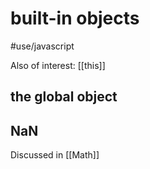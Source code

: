 # built-in objects
#use/javascript

Also of interest:
[[this]]
## the global object

## NaN
Discussed in [[Math]]